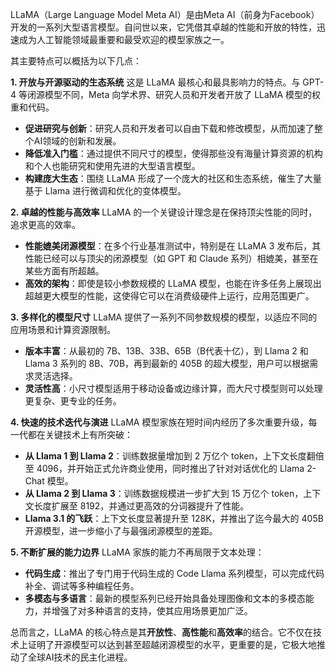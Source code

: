LLaMA（Large Language Model Meta AI）是由Meta AI（前身为Facebook）开发的一系列大型语言模型。自问世以来，它凭借其卓越的性能和开放的特性，迅速成为人工智能领域最重要和最受欢迎的模型家族之一。

其主要特点可以概括为以下几点：

**1. 开放与开源驱动的生态系统**
这是 LLaMA 最核心和最具影响力的特点。与 GPT-4 等闭源模型不同，Meta 向学术界、研究人员和开发者开放了 LLaMA 模型的权重和代码。
*   **促进研究与创新**：研究人员和开发者可以自由下载和修改模型，从而加速了整个AI领域的创新和发展。
*   **降低准入门槛**：通过提供不同尺寸的模型，使得那些没有海量计算资源的机构和个人也能研究和使用先进的大型语言模型。
*   **构建庞大生态**：围绕 LLaMA 形成了一个庞大的社区和生态系统，催生了大量基于 Llama 进行微调和优化的变体模型。

**2. 卓越的性能与高效率**
LLaMA 的一个关键设计理念是在保持顶尖性能的同时，追求更高的效率。
*   **性能媲美闭源模型**：在多个行业基准测试中，特别是在 LLaMA 3 发布后，其性能已经可以与顶尖的闭源模型（如 GPT 和 Claude 系列）相媲美，甚至在某些方面有所超越。
*   **高效的架构**：即使是较小参数规模的 LLaMA 模型，也能在许多任务上展现出超越更大模型的性能，这使得它可以在消费级硬件上运行，应用范围更广。

**3. 多样化的模型尺寸**
LLaMA 提供了一系列不同参数规模的模型，以适应不同的应用场景和计算资源限制。
*   **版本丰富**：从最初的 7B、13B、33B、65B（B代表十亿），到 Llama 2 和 Llama 3 系列的 8B、70B，再到最新的 405B 的超大模型，用户可以根据需求灵活选择。
*   **灵活性高**：小尺寸模型适用于移动设备或边缘计算，而大尺寸模型则可以处理更复杂、更专业的任务。

**4. 快速的技术迭代与演进**
LLaMA 模型家族在短时间内经历了多次重要升级，每一代都在关键技术上有所突破：
*   **从 Llama 1 到 Llama 2**：训练数据量增加到 2 万亿个 token，上下文长度翻倍至 4096，并开始正式允许商业使用，同时推出了针对对话优化的 Llama 2-Chat 模型。
*   **从 Llama 2 到 Llama 3**：训练数据规模进一步扩大到 15 万亿个 token，上下文长度扩展至 8192，并通过更高效的分词器提升了性能。
*   **Llama 3.1 的飞跃**：上下文长度显著提升至 128K，并推出了迄今最大的 405B 开源模型，进一步缩小了与最强闭源模型的差距。

**5. 不断扩展的能力边界**
LLaMA 家族的能力不再局限于文本处理：
*   **代码生成**：推出了专门用于代码生成的 Code Llama 系列模型，可以完成代码补全、调试等多种编程任务。
*   **多模态与多语言**：最新的模型系列已经开始具备处理图像和文本的多模态能力，并增强了对多种语言的支持，使其应用场景更加广泛。

总而言之，LLaMA 的核心特点是其**开放性**、**高性能**和**高效率**的结合。它不仅在技术上证明了开源模型可以达到甚至超越闭源模型的水平，更重要的是，它极大地推动了全球AI技术的民主化进程。